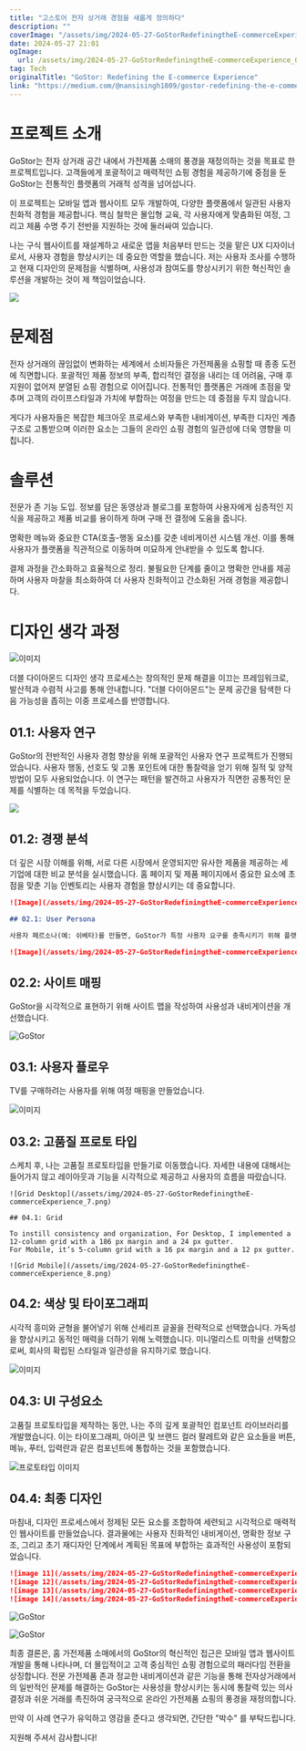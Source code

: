 ```yaml
---
title: "고스토어 전자 상거래 경험을 새롭게 정의하다"
description: ""
coverImage: "/assets/img/2024-05-27-GoStorRedefiningtheE-commerceExperience_0.png"
date: 2024-05-27 21:01
ogImage: 
  url: /assets/img/2024-05-27-GoStorRedefiningtheE-commerceExperience_0.png
tag: Tech
originalTitle: "GoStor: Redefining the E-commerce Experience"
link: "https://medium.com/@nansisingh1809/gostor-redefining-the-e-commerce-experience-64306006c60f"
---
```



# 프로젝트 소개

GoStor는 전자 상거래 공간 내에서 가전제품 소매의 풍경을 재정의하는 것을 목표로 한 프로젝트입니다. 고객들에게 포괄적이고 매력적인 쇼핑 경험을 제공하기에 중점을 둔 GoStor는 전통적인 플랫폼의 거래적 성격을 넘어섭니다.

이 프로젝트는 모바일 앱과 웹사이트 모두 개발하여, 다양한 플랫폼에서 일관된 사용자 친화적 경험을 제공합니다. 핵심 철학은 몰입형 교육, 각 사용자에게 맞춤화된 여정, 그리고 제품 수명 주기 전반을 지원하는 것에 둘러싸여 있습니다.

나는 구식 웹사이트를 재설계하고 새로운 앱을 처음부터 만드는 것을 맡은 UX 디자이너로서, 사용자 경험을 향상시키는 데 중요한 역할을 했습니다. 저는 사용자 조사를 수행하고 현재 디자인의 문제점을 식별하며, 사용성과 참여도를 향상시키기 위한 혁신적인 솔루션을 개발하는 것이 제 책임이었습니다.

<div class="content-ad"></div>

<img src="/assets/img/2024-05-27-GoStorRedefiningtheE-commerceExperience_0.png" />

# 문제점

전자 상거래의 끊임없이 변화하는 세계에서 소비자들은 가전제품을 쇼핑할 때 종종 도전에 직면합니다. 포괄적인 제품 정보의 부족, 합리적인 결정을 내리는 데 어려움, 구매 후 지원이 없어져 분열된 쇼핑 경험으로 이어집니다. 전통적인 플랫폼은 거래에 초점을 맞추며 고객의 라이프스타일과 가치에 부합하는 여정을 만드는 데 중점을 두지 않습니다.

게다가 사용자들은 복잡한 체크아웃 프로세스와 부족한 내비게이션, 부족한 디자인 계층 구조로 고통받으며 이러한 요소는 그들의 온라인 쇼핑 경험의 일관성에 더욱 영향을 미칩니다.

<div class="content-ad"></div>

# 솔루션

전문가 존 기능 도입. 정보를 담은 동영상과 블로그를 포함하여 사용자에게 심층적인 지식을 제공하고 제품 비교를 용이하게 하며 구매 전 결정에 도움을 줍니다.

명확한 메뉴와 중요한 CTA(호출-행동 요소)를 갖춘 네비게이션 시스템 개선. 이를 통해 사용자가 플랫폼을 직관적으로 이동하며 미묘하게 안내받을 수 있도록 합니다.

결제 과정을 간소화하고 효율적으로 정리. 불필요한 단계를 줄이고 명확한 안내를 제공하며 사용자 마찰을 최소화하여 더 사용자 친화적이고 간소화된 거래 경험을 제공합니다.

<div class="content-ad"></div>

# 디자인 생각 과정

![이미지](/assets/img/2024-05-27-GoStorRedefiningtheE-commerceExperience_1.png)

더블 다이아몬드 디자인 생각 프로세스는 창의적인 문제 해결을 이끄는 프레임워크로, 발산적과 수렴적 사고를 통해 안내합니다. "더블 다이아몬드"는 문제 공간을 탐색한 다음 가능성을 좁히는 이중 프로세스를 반영합니다.

## 01.1: 사용자 연구

<div class="content-ad"></div>

GoStor의 전반적인 사용자 경험 향상을 위해 포괄적인 사용자 연구 프로젝트가 진행되었습니다. 사용자 행동, 선호도 및 고통 포인트에 대한 통찰력을 얻기 위해 질적 및 양적 방법이 모두 사용되었습니다. 이 연구는 패턴을 발견하고 사용자가 직면한 공통적인 문제를 식별하는 데 목적을 두었습니다.

<img src="/assets/img/2024-05-27-GoStorRedefiningtheE-commerceExperience_2.png" />

## 01.2: 경쟁 분석

더 깊은 시장 이해를 위해, 서로 다른 시장에서 운영되지만 유사한 제품을 제공하는 세 기업에 대한 비교 분석을 실시했습니다. 홈 페이지 및 제품 페이지에서 중요한 요소에 초점을 맞춘 기능 인벤토리는 사용자 경험을 향상시키는 데 중요합니다.

<div class="content-ad"></div>

```markdown
![Image](/assets/img/2024-05-27-GoStorRedefiningtheE-commerceExperience_3.png)

## 02.1: User Persona

사용자 페르소나(예: 쉬베타)를 만들면, GoStor가 특정 사용자 요구를 충족시키기 위해 플랫폼을 맞춤화할 수 있어요. 흔한 행동, 요구사항 및 불만을 다루며 전반적인 사용자 경험을 향상시켜요. 이를 통해 다양한 사용자에게 더 사용자 친화적이고 매력적인 플랫폼을 제공할 수 있어요.

![Image](/assets/img/2024-05-27-GoStorRedefiningtheE-commerceExperience_4.png)
```

<div class="content-ad"></div>

## 02.2: 사이트 매핑

GoStor을 시각적으로 표현하기 위해 사이트 맵을 작성하여 사용성과 내비게이션을 개선했습니다.

![GoStor](/assets/img/2024-05-27-GoStorRedefiningtheE-commerceExperience_5.png)

## 03.1: 사용자 플로우

<div class="content-ad"></div>

TV를 구매하려는 사용자를 위해 여정 매핑을 만들었습니다.

![이미지](/assets/img/2024-05-27-GoStorRedefiningtheE-commerceExperience_6.png)

## 03.2: 고품질 프로토 타입

스케치 후, 나는 고품질 프로토타입을 만들기로 이동했습니다. 자세한 내용에 대해서는 들어가지 않고 레이아웃과 기능을 시각적으로 제공하고 사용자의 흐름을 따랐습니다.

<div class="content-ad"></div>

```
![Grid Desktop](/assets/img/2024-05-27-GoStorRedefiningtheE-commerceExperience_7.png)

## 04.1: Grid

To instill consistency and organization, For Desktop, I implemented a 12-column grid with a 186 px margin and a 24 px gutter.
For Mobile, it’s 5-column grid with a 16 px margin and a 12 px gutter.

![Grid Mobile](/assets/img/2024-05-27-GoStorRedefiningtheE-commerceExperience_8.png)
```

<div class="content-ad"></div>

## 04.2: 색상 및 타이포그래피

시각적 흥미와 균형을 불어넣기 위해 산세리프 글꼴을 전략적으로 선택했습니다. 가독성을 향상시키고 동적인 매력을 더하기 위해 노력했습니다. 미니멀리스트 미학을 선택함으로써, 회사의 확립된 스타일과 일관성을 유지하기로 했습니다.

![이미지](/assets/img/2024-05-27-GoStorRedefiningtheE-commerceExperience_9.png)

## 04.3: UI 구성요소

<div class="content-ad"></div>

고품질 프로토타입을 제작하는 동안, 나는 주의 깊게 포괄적인 컴포넌트 라이브러리를 개발했습니다. 이는 타이포그래피, 아이콘 및 브랜드 컬러 팔레트와 같은 요소들을 버튼, 메뉴, 푸터, 입력란과 같은 컴포넌트에 통합하는 것을 포함했습니다.

![프로토타입 이미지](/assets/img/2024-05-27-GoStorRedefiningtheE-commerceExperience_10.png)

## 04.4: 최종 디자인

마침내, 디자인 프로세스에서 정제된 모든 요소를 조합하여 세련되고 시각적으로 매력적인 웹사이트를 만들었습니다. 결과물에는 사용자 친화적인 내비게이션, 명확한 정보 구조, 그리고 초기 재디자인 단계에서 계획된 목표에 부합하는 효과적인 사용성이 포함되었습니다.

<div class="content-ad"></div>

```markdown
![image 11](/assets/img/2024-05-27-GoStorRedefiningtheE-commerceExperience_11.png)
![image 12](/assets/img/2024-05-27-GoStorRedefiningtheE-commerceExperience_12.png)
![image 13](/assets/img/2024-05-27-GoStorRedefiningtheE-commerceExperience_13.png)
![image 14](/assets/img/2024-05-27-GoStorRedefiningtheE-commerceExperience_14.png)
```

<div class="content-ad"></div>

![GoStor](/assets/img/2024-05-27-GoStorRedefiningtheE-commerceExperience_15.png)

![GoStor](/assets/img/2024-05-27-GoStorRedefiningtheE-commerceExperience_16.png)

최종 결론은, 홈 가전제품 소매에서의 GoStor의 혁신적인 접근은 모바일 앱과 웹사이트 개발을 통해 나타나며, 더 몰입적이고 고객 중심적인 쇼핑 경험으로의 패러다임 전환을 상징합니다. 전문 가전제품 존과 정교한 내비게이션과 같은 기능을 통해 전자상거래에서의 일반적인 문제를 해결하는 GoStor는 사용성을 향상시키는 동시에 통찰력 있는 의사결정과 쉬운 거래를 촉진하여 궁극적으로 온라인 가전제품 쇼핑의 풍경을 재정의합니다.

만약 이 사례 연구가 유익하고 영감을 준다고 생각되면, 간단한 "박수" 를 부탁드립니다.

<div class="content-ad"></div>

지원해 주셔서 감사합니다!